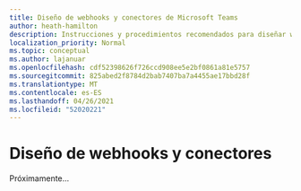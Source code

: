 ```yaml
---
title: Diseño de webhooks y conectores de Microsoft Teams
author: heath-hamilton
description: Instrucciones y procedimientos recomendados para diseñar webhooks y conectores para Microsoft Teams.
localization_priority: Normal
ms.topic: conceptual
ms.author: lajanuar
ms.openlocfilehash: cdf52398626f726ccd908ee5e2bf0861a81e5757
ms.sourcegitcommit: 825abed2f8784d2bab7407ba7a4455ae17bbd28f
ms.translationtype: MT
ms.contentlocale: es-ES
ms.lasthandoff: 04/26/2021
ms.locfileid: "52020221"
---
```

# <a name="design-webhooks-and-connectors"></a>Diseño de webhooks y conectores

Próximamente...
